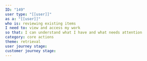```yaml
---
ID: "149"
user type: "[[user]]"
as a: "[[user]]"
who is: reviewing existing items
I need to: view and access my work
so that: I can understand what I have and what needs attention
category: core actions
theme: retrieval
user journey stage:
customer journey stage:
---
```

